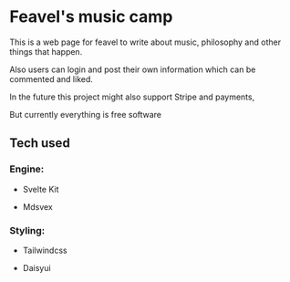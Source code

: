 # Feavel's music camp

This is a web page for feavel to write about music, philosophy and other things that happen.

Also users can login and post their own information which can be commented and liked.

In the future this project might also support Stripe and payments,

But currently everything is free software

## Tech used

### Engine:

- Svelte Kit

- Mdsvex

### Styling:

- Tailwindcss

- Daisyui
